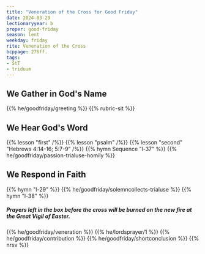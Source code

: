 ```yaml
---
title: "Veneration of the Cross for Good Friday"
date: 2024-03-29
lectionaryyear: b
proper: good-friday
season: lent
weekday: friday
rite: Veneration of the Cross
bcppage: 276ff.
tags:
- StT
- triduum
---
```

## We Gather in God's Name
{{% he/goodfriday/greeting %}}
{{% rubric-sit %}}
## We Hear God's Word
{{% lesson "first" /%}}
{{% lesson "psalm" /%}}
{{% lesson "second" "Hebrews 4:14-16; 5:7-9" /%}}
{{% hymn Sequence "l-37" %}}
{{% he/goodfriday/passion-trialuse-homily %}}
## We Respond in Faith
{{% hymn "l-29" %}}
{{% he/goodfriday/solemncollects-trialuse %}}
{{% hymn "l-38" %}}
##### Prayers left in the box before the cross will be burned on the new fire at the Great Vigil of Easter.
{{% he/goodfriday/veneration %}}
{{% he/lordsprayer/1 %}}
{{% he/goodfriday/contribution %}}
{{% he/goodfriday/shortconclusion %}}
{{% nrsv %}}

